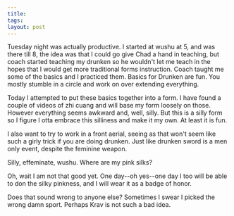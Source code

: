 ```yaml
---
title: 
tags: 
layout: post
---
```

Tuesday night was actually productive.  I started at wushu at 5, and was there till 8, the idea was that I could go give Chad a hand in teaching, but coach started teaching my drunken so he wouldn't let me teach in the hopes that I would get more traditional forms instruction.  Coach taught me some of the basics and I practiced them.  Basics for Drunken are fun.  You mostly stumble in a circle and work on over extending everything.  



Today I attempted to put these basics together into a form.  I have found a couple of videos of zhi cuang and will base my form loosely on those.  However everything seems awkward and, well, silly.  But this is a silly form so I figure I otta embrace this silliness and make it my own.  At least it is fun.



I also want to try to work in a front aerial, seeing as that won't seem like such a girly trick if you are doing drunken.  Just like drunken sword is a men only event, despite the feminine weapon. 



Silly, effeminate, wushu.  Where are my pink silks?



Oh, wait I am not that good yet.  One day--oh yes--one day I too will be able to don the silky pinkness, and I will wear it as a badge of honor. 



Does that sound wrong to anyone else?  Sometimes I swear I picked the wrong damn sport.  Perhaps Krav is not such a bad idea.
